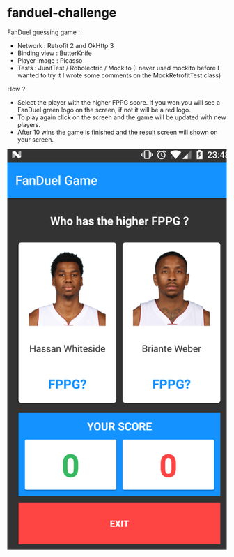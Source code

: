 # fanduel-challenge

FanDuel guessing game :
- Network : Retrofit 2 and OkHttp 3
- Binding view : ButterKnife
- Player image : Picasso
- Tests : JunitTest / Robolectric / Mockito (I never used mockito before I wanted to try it I wrote some comments on the MockRetrofitTest class)

How ?
- Select the player with the higher FPPG score. If you won you will see a FanDuel green logo on the screen, if not it 
will be a red logo.
- To play again click on the screen and the game will be updated with new players.
- After 10 wins the game is finished and the result screen will shown on your screen.

![Alt text](https://github.com/Alex-DG/fanduel-challenge/blob/master/screenshots/home.png?raw=true)
